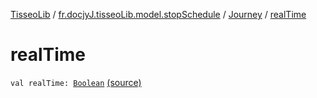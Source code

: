[TisseoLib](../../index.md) / [fr.docjyJ.tisseoLib.model.stopSchedule](../index.md) / [Journey](index.md) / [realTime](./real-time.md)

# realTime

`val realTime: `[`Boolean`](https://kotlinlang.org/api/latest/jvm/stdlib/kotlin/-boolean/index.html) [(source)](https://github.com/docjyj/tisseoLib/tree/master/src/main/kotlin/fr/docjyJ/tisseoLib/model/stopSchedule/Journey.kt#L12)
